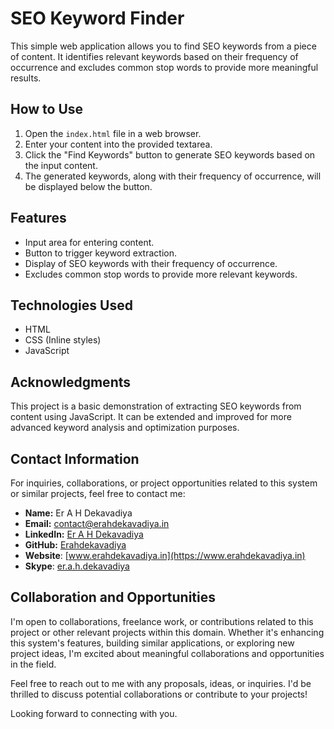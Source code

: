 # SEO Keyword Finder

This simple web application allows you to find SEO keywords from a piece of content. It identifies relevant keywords based on their frequency of occurrence and excludes common stop words to provide more meaningful results.

## How to Use

1. Open the `index.html` file in a web browser.
2. Enter your content into the provided textarea.
3. Click the "Find Keywords" button to generate SEO keywords based on the input content.
4. The generated keywords, along with their frequency of occurrence, will be displayed below the button.

## Features

- Input area for entering content.
- Button to trigger keyword extraction.
- Display of SEO keywords with their frequency of occurrence.
- Excludes common stop words to provide more relevant keywords.

## Technologies Used

- HTML
- CSS (Inline styles)
- JavaScript

## Acknowledgments

This project is a basic demonstration of extracting SEO keywords from content using JavaScript. It can be extended and improved for more advanced keyword analysis and optimization purposes.


## Contact Information

For inquiries, collaborations, or project opportunities related to this system or similar projects, feel free to contact me:

- **Name:** Er A H Dekavadiya
- **Email:** [contact@erahdekavadiya.in](mailto:contact@erahdekavadiya.in)
- **LinkedIn:** [Er A H Dekavadiya](https://www.linkedin.com/in/er-a-h-dekavadiya)
- **GitHub:** [Erahdekavadiya](https://github.com/Erahdekavadiya/)
- **Website**: [www.erahdekavadiya.in](https://www.erahdekavadiya.in)
- **Skype**: [er.a.h.dekavadiya](https://join.skype.com/invite/d6mpdC4E7wmA)

## Collaboration and Opportunities

I'm open to collaborations, freelance work, or contributions related to this project or other relevant projects within this domain. Whether it's enhancing this system's features, building similar applications, or exploring new project ideas, I'm excited about meaningful collaborations and opportunities in the field.

Feel free to reach out to me with any proposals, ideas, or inquiries. I'd be thrilled to discuss potential collaborations or contribute to your projects!

Looking forward to connecting with you.

